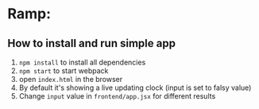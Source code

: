# Ramp: 
## How to install and run simple app

1. `npm install` to install all dependencies 
2. `npm start` to start webpack
3. open `index.html` in the browser
4. By default it's showing a live updating clock (input is set to falsy value)
5. Change `input` value in `frontend/app.jsx` for different results
